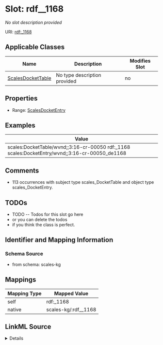 

# Slot: rdf__1168


_No slot description provided_





URI: [rdf:_1168](http://www.w3.org/1999/02/22-rdf-syntax-ns#_1168)



<!-- no inheritance hierarchy -->





## Applicable Classes

| Name | Description | Modifies Slot |
| --- | --- | --- |
| [ScalesDocketTable](../classes/ScalesDocketTable.md) | No type description provided |  no  |







## Properties

* Range: [ScalesDocketEntry](../classes/ScalesDocketEntry.md)






## Examples

| Value |
| --- |
| scales:DocketTable/wvnd;;3:16-cr-00050 rdf:_1168 scales:DocketEntry/wvnd;;3:16-cr-00050_de1168 |

## Comments

* 113 occurrences with subject type scales_DocketTable and object type scales_DocketEntry.

## TODOs

* TODO -- Todos for this slot go here
* or you can delete the todos
* if you think the class is perfect.

## Identifier and Mapping Information







### Schema Source


* from schema: scales-kg




## Mappings

| Mapping Type | Mapped Value |
| ---  | ---  |
| self | rdf:_1168 |
| native | scales-kg/:rdf__1168 |




## LinkML Source

<details>
```yaml
name: rdf__1168
description: No slot description provided
todos:
- TODO -- Todos for this slot go here
- or you can delete the todos
- if you think the class is perfect.
comments:
- 113 occurrences with subject type scales_DocketTable and object type scales_DocketEntry.
examples:
- value: scales:DocketTable/wvnd;;3:16-cr-00050 rdf:_1168 scales:DocketEntry/wvnd;;3:16-cr-00050_de1168
from_schema: scales-kg
rank: 1000
slot_uri: rdf:_1168
alias: rdf__1168
domain_of:
- scales_DocketTable
range: scales_DocketEntry

```
</details>